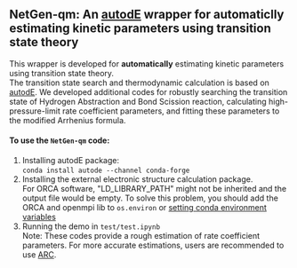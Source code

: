 ## NetGen-qm: An [autodE](https://github.com/duartegroup/autodE) wrapper for automaticlly estimating kinetic parameters using transition state theory
This wrapper is developed for __automatically__ estimating kinetic parameters using transition state theory.  
The transition state search and thermodynamic calculation is based on [autodE](https://github.com/duartegroup/autodE). 
We developed additional codes for robustly searching the transition state of Hydrogen Abstraction and Bond Scission
reaction, calculating high-pressure-limit rate coefficient parameters, and fitting these parameters to the modified
Arrhenius formula.
#### To use the `NetGen-qm` code:
1. Installing autodE package:  
`conda install autode --channel conda-forge`
2. Installing the external electronic structure calculation package.   
   For ORCA software, "LD_LIBRARY_PATH" might not be inherited and the output file would be empty. To solve this problem,
   you should add the ORCA and openmpi lib to `os.environ`
   or [setting conda environment variables](https://docs.conda.io/projects/conda/en/latest/user-guide/tasks/manage-environments.html#macos-and-linux)
3. Running the demo in `test/test.ipynb`  
Note: These codes provide a rough estimation of rate coefficient parameters. For more accurate estimations, users are 
recommended to use [ARC](https://github.com/ReactionMechanismGenerator/ARC).
